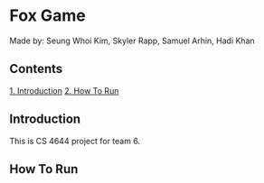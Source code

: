 # Fox Game
Made by: Seung Whoi Kim, Skyler Rapp, Samuel Arhin, Hadi Khan

## Contents
[1. Introduction](#Introduction)
[2. How To Run](#How-To-Run) 

## Introduction
This is CS 4644 project for team 6. 

## How To Run
